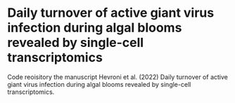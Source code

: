 # Daily turnover of active giant virus infection during algal blooms revealed by single-cell transcriptomics

Code reoisitory the manuscript Hevroni et al. (2022) Daily turnover of active giant virus infection during algal blooms revealed by single-cell transcriptomics.
